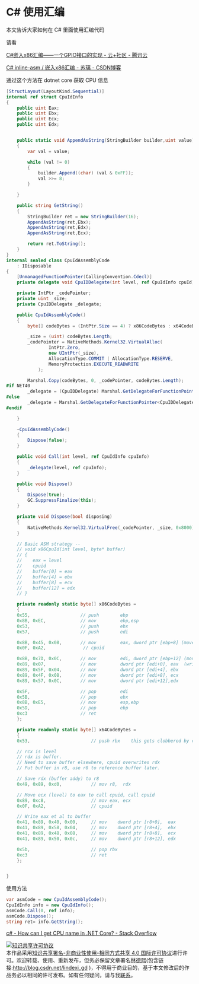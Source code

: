 
# C# 使用汇编

本文告诉大家如何在 C# 里面使用汇编代码

<!--more-->


<!-- CreateTime:2019/8/31 16:55:58 -->


请看

[C#嵌入x86汇编——一个GPIO接口的实现 - 云+社区 - 腾讯云](https://cloud.tencent.com/developer/article/1016850 )

[C# inline-asm / 嵌入x86汇编 - 苏璃 - CSDN博客](https://blog.csdn.net/u012395622/article/details/46801475 )

通过这个方法在 dotnet core 获取 CPU 信息

```csharp
[StructLayout(LayoutKind.Sequential)]
internal ref struct CpuIdInfo
{
    public uint Eax;
    public uint Ebx;
    public uint Ecx;
    public uint Edx;


    public static void AppendAsString(StringBuilder builder,uint value)
    {
        var val = value;

        while (val != 0)
        {
            builder.Append((char) (val & 0xFF));
            val >>= 8;
        }

    }

    public string GetString()
    {
        StringBuilder ret = new StringBuilder(16);
        AppendAsString(ret,Ebx);
        AppendAsString(ret,Edx);
        AppendAsString(ret,Ecx);

        return ret.ToString();
    }
}
internal sealed class CpuIdAssemblyCode
    : IDisposable
{
    [UnmanagedFunctionPointer(CallingConvention.Cdecl)]
    private delegate void CpuIDDelegate(int level, ref CpuIdInfo cpuId);

    private IntPtr _codePointer;
    private uint _size;
    private CpuIDDelegate _delegate;

    public CpuIdAssemblyCode()
    {
        byte[] codeBytes = (IntPtr.Size == 4) ? x86CodeBytes : x64CodeBytes;

        _size = (uint) codeBytes.Length;
        _codePointer = NativeMethods.Kernel32.VirtualAlloc(
                IntPtr.Zero,
                new UIntPtr(_size),
                AllocationType.COMMIT | AllocationType.RESERVE,
                MemoryProtection.EXECUTE_READWRITE
            );

        Marshal.Copy(codeBytes, 0, _codePointer, codeBytes.Length);
#if NET40
        _delegate = (CpuIDDelegate) Marshal.GetDelegateForFunctionPointer(_codePointer, typeof(CpuIDDelegate));
#else
        _delegate = Marshal.GetDelegateForFunctionPointer<CpuIDDelegate>(_codePointer);
#endif

    }

    ~CpuIdAssemblyCode()
    {
        Dispose(false);
    }

    public void Call(int level, ref CpuIdInfo cpuInfo)
    {
        _delegate(level, ref cpuInfo);
    }

    public void Dispose()
    {
        Dispose(true);
        GC.SuppressFinalize(this);
    }

    private void Dispose(bool disposing)
    {
        NativeMethods.Kernel32.VirtualFree(_codePointer, _size, 0x8000);
    }

    // Basic ASM strategy --
    // void x86CpuId(int level, byte* buffer) 
    // {
    //    eax = level
    //    cpuid
    //    buffer[0] = eax
    //    buffer[4] = ebx
    //    buffer[8] = ecx
    //    buffer[12] = edx
    // }

    private readonly static byte[] x86CodeBytes = 
    {
    0x55,                   // push        ebp  
    0x8B, 0xEC,             // mov         ebp,esp
    0x53,                   // push        ebx  
    0x57,                   // push        edi

    0x8B, 0x45, 0x08,       // mov         eax, dword ptr [ebp+8] (move level into eax)
    0x0F, 0xA2,              // cpuid

    0x8B, 0x7D, 0x0C,       // mov         edi, dword ptr [ebp+12] (move address of buffer into edi)
    0x89, 0x07,             // mov         dword ptr [edi+0], eax  (write eax, ... to buffer)
    0x89, 0x5F, 0x04,       // mov         dword ptr [edi+4], ebx 
    0x89, 0x4F, 0x08,       // mov         dword ptr [edi+8], ecx 
    0x89, 0x57, 0x0C,       // mov         dword ptr [edi+12],edx 

    0x5F,                   // pop         edi  
    0x5B,                   // pop         ebx  
    0x8B, 0xE5,             // mov         esp,ebp  
    0x5D,                   // pop         ebp 
    0xc3                    // ret
    };

    private readonly static byte[] x64CodeBytes = 
    {
    0x53,                       // push rbx    this gets clobbered by cpuid

    // rcx is level
    // rdx is buffer.
    // Need to save buffer elsewhere, cpuid overwrites rdx
    // Put buffer in r8, use r8 to reference buffer later.

    // Save rdx (buffer addy) to r8
    0x49, 0x89, 0xd0,           // mov r8,  rdx

    // Move ecx (level) to eax to call cpuid, call cpuid
    0x89, 0xc8,                 // mov eax, ecx
    0x0F, 0xA2,                 // cpuid

    // Write eax et al to buffer
    0x41, 0x89, 0x40, 0x00,     // mov    dword ptr [r8+0],  eax
    0x41, 0x89, 0x58, 0x04,     // mov    dword ptr [r8+4],  ebx
    0x41, 0x89, 0x48, 0x08,     // mov    dword ptr [r8+8],  ecx
    0x41, 0x89, 0x50, 0x0c,     // mov    dword ptr [r8+12], edx

    0x5b,                       // pop rbx
    0xc3                        // ret
    };


}
```

使用方法

```csharp
var asmCode = new CpuIdAssemblyCode();
CpuIdInfo info = new CpuIdInfo();
asmCode.Call(0, ref info);
asmCode.Dispose();
string ret= info.GetString();
```

[c# - How can I get CPU name in .NET Core? - Stack Overflow](https://stackoverflow.com/questions/47254573/how-can-i-get-cpu-name-in-net-core?rq=1 )





<a rel="license" href="http://creativecommons.org/licenses/by-nc-sa/4.0/"><img alt="知识共享许可协议" style="border-width:0" src="https://licensebuttons.net/l/by-nc-sa/4.0/88x31.png" /></a><br />本作品采用<a rel="license" href="http://creativecommons.org/licenses/by-nc-sa/4.0/">知识共享署名-非商业性使用-相同方式共享 4.0 国际许可协议</a>进行许可。欢迎转载、使用、重新发布，但务必保留文章署名[林德熙](http://blog.csdn.net/lindexi_gd)(包含链接:http://blog.csdn.net/lindexi_gd )，不得用于商业目的，基于本文修改后的作品务必以相同的许可发布。如有任何疑问，请与我[联系](mailto:lindexi_gd@163.com)。